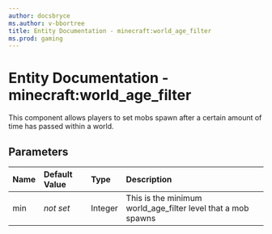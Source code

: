 ```yaml
---
author: docsbryce
ms.author: v-bbortree
title: Entity Documentation - minecraft:world_age_filter
ms.prod: gaming
---
```


# Entity Documentation - minecraft:world_age_filter

This component allows players to set mobs spawn after a certain amount of time has passed within a world.

## Parameters

|Name |Default Value|Type |Description |
|:-----------|:-----------|:-----------|:-----------|
| min | *not set* |Integer | This is the minimum world_age_filter level that a mob spawns |
